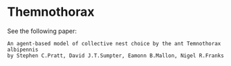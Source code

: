 # Themnothorax

See the following paper:
```
An agent-based model of collective nest choice by the ant Temnothorax albipennis
by Stephen C.Pratt, David J.T.Sumpter, Eamonn B.Mallon, Nigel R.Franks
```

